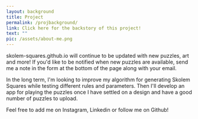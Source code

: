 ```yaml
---
layout: background
title: Project
permalink: /projbackground/
link: Click here for the backstory of this project!
text: ""
pic: /assets/about-me.png
---
```

skolem-squares.github.io will continue to be updated with new puzzles, art and more! If you'd like to be notified when new puzzles are available, send me a note in the form at the bottom of the page along with your email.

In the long term, I'm looking to improve my algorithm for generating Skolem Squares while testing different rules and parameters. Then I'll develop an app for playing the puzzles once I have settled on a design and have a good number of puzzles to upload.

Feel free to add me on Instagram, Linkedin or follow me on Github!
